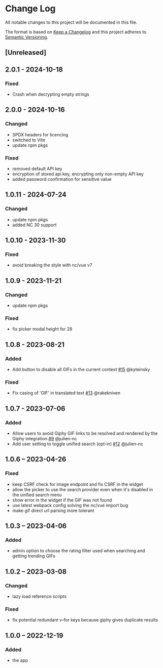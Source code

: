<!--
  - SPDX-FileCopyrightText: 2020 Nextcloud GmbH and Nextcloud contributors
  - SPDX-License-Identifier: CC0-1.0
-->
# Change Log
All notable changes to this project will be documented in this file.

The format is based on [Keep a Changelog](http://keepachangelog.com/)
and this project adheres to [Semantic Versioning](http://semver.org/).

## [Unreleased]

## 2.0.1 - 2024-10-18

### Fixed

- Crash when decrypting empty strings

## 2.0.0 - 2024-10-16

### Changed

- SPDX headers for licencing
- switched to Vite
- update npm pkgs

### Fixed

- removed default API key
- encryption of stored api key, encrypting only non-empty API key
- added password confirmation for sensitive value

## 1.0.11 - 2024-07-24

### Changed

- update npm pkgs
- added NC 30 support

## 1.0.10 - 2023-11-30

### Fixed

- avoid breaking the style with nc/vue v7

## 1.0.9 - 2023-11-21

### Changed

- update npm pkgs

### Fixed

- fix picker modal height for 28

## 1.0.8 - 2023-08-21

### Added

- Add button to disable all GIFs in the current context [#15](https://github.com/nextcloud/integration_giphy/pull/15) @kyteinsky

### Fixed

- Fix casing of 'GIF' in translated text [#13](https://github.com/nextcloud/integration_giphy/pull/13) @rakekniven

## 1.0.7 - 2023-07-06
### Added
- Allow users to avoid Giphy GIF links to be resolved and rendered by the Giphy integration [#9](https://github.com/nextcloud/integration_giphy/pull/9) @julien-nc
- Add user setting to toggle unified search (opt-in) [#12](https://github.com/nextcloud/integration_giphy/pull/12) @julien-nc

## 1.0.6 – 2023-04-26
### Fixed
- keep CSRF check for image endpoint and fix CSRF in the widget
- allow the picker to use the search provider even when it's disabled in the unified search menu
- show error in the widget if the GIF was not found
- use latest webpack config solving the nc/vue import bug
- make gif direct url parsing more tolerant

## 1.0.3 – 2023-04-06
### Added
- admin option to choose the rating filter used when searching and getting trending GIFs

## 1.0.2 – 2023-03-08
### Changed
- lazy load reference scripts

### Fixed
- fix potential redundant v-for keys because giphy gives duplicate results

## 1.0.0 – 2022-12-19
### Added
* the app
